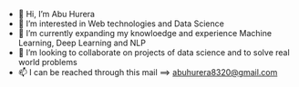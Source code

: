- 👋 Hi, I’m Abu Hurera
- 👀 I’m interested in Web technologies and Data Science
- 🌱 I’m currently expanding my knowloedge and experience Machine Learning, Deep Learning and NLP
- 💞️ I’m looking to collaborate on projects of data science and to solve real world problems
- 📫 I can be reached through this mail ==> abuhurera8320@gmail.com

<!---
abuhurera8320/abuhurera8320 is a ✨ special ✨ repository because its `README.md` (this file) appears on your GitHub profile.
You can click the Preview link to take a look at your changes.
--->
